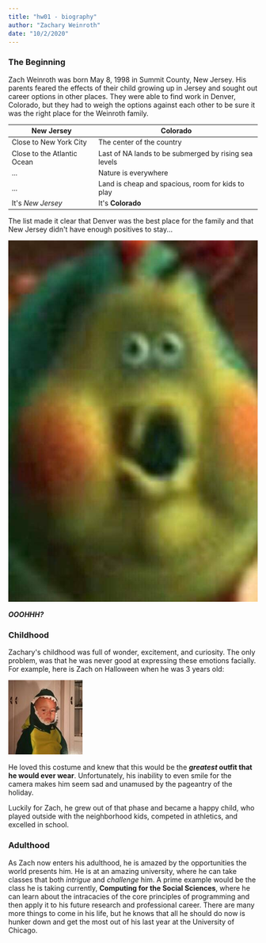 ```yaml
---
title: "hw01 - biography"
author: "Zachary Weinroth"
date: "10/2/2020"
---
```


### The Beginning
Zach Weinroth was born May 8, 1998 in Summit County, New Jersey.  His parents feared the effects of their child growing up in Jersey and sought out career options in other places. They were able to find work in Denver, Colorado, but they had to weigh the options against each other to be sure it was the right place for the Weinroth family.

New Jersey | Colorado
---------- | --------
Close to New York City | The center of the country
Close to the Atlantic Ocean | Last of NA lands to be submerged by rising sea levels
... | Nature is everywhere
... | Land is cheap and spacious, room for kids to play
It's *New Jersey* | It's **Colorado**

The list made it clear that Denver was the best place for the family and that New Jersey didn't have enough positives to stay...

![Image of Heimlich](heimlich.jpg)

__*OOOHHH?*__

### Childhood
Zachary's childhood was full of wonder, excitement, and curiosity. The only problem, was that he was never good at expressing these emotions facially.  For example, here is Zach on Halloween when he was 3 years old:

![Image of TREX](t-rex.jpg)

He loved this costume and knew that this would be the __*greatest* outfit that he would ever wear__. Unfortunately, his inability to even smile for the camera makes him seem sad and unamused by the pageantry of the holiday.

Luckily for Zach, he grew out of that phase and became a happy child, who played outside with the neighborhood kids, competed in athletics, and excelled in school.

### Adulthood

As Zach now enters his adulthood, he is amazed by the opportunities the world presents him.  He is at an amazing university, where he can take classes that both _intrigue_ and _challenge_ him. A prime example would be the class he is taking currently, __Computing for the Social Sciences__, where he can learn about the intracacies of the core principles of programming and then apply it to his future research and professional career. There are many more things to come in his life, but he knows that all he should do now is hunker down and get the most out of his last year at the University of Chicago.

